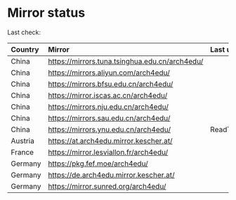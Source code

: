 <script src="./time.js"></script>
# Mirror status
Last check: <script type="text/javascript">localize(1691338899.7159116);</script>

|Country|Mirror|Last update|
|:------|:-----|:----------|
|China|https://mirrors.tuna.tsinghua.edu.cn/arch4edu/|<script type="text/javascript">localize(1691260052);</script>|
|China|https://mirrors.aliyun.com/arch4edu/|<script type="text/javascript">localize(1691216962);</script>|
|China|https://mirrors.bfsu.edu.cn/arch4edu/|<script type="text/javascript">localize(1691260052);</script>|
|China|https://mirror.iscas.ac.cn/arch4edu/|<script type="text/javascript">localize(1691260052);</script>|
|China|https://mirrors.nju.edu.cn/arch4edu/|<script type="text/javascript">localize(1691216962);</script>|
|China|https://mirrors.sau.edu.cn/arch4edu/|<script type="text/javascript">localize(1691260052);</script>|
|China|https://mirrors.ynu.edu.cn/arch4edu/|ReadTimeout|
|Austria|https://at.arch4edu.mirror.kescher.at/|<script type="text/javascript">localize(1691260052);</script>|
|France|https://mirror.lesviallon.fr/arch4edu/|<script type="text/javascript">localize(1689402753);</script>|
|Germany|https://pkg.fef.moe/arch4edu/|<script type="text/javascript">localize(1691260052);</script>|
|Germany|https://de.arch4edu.mirror.kescher.at/|<script type="text/javascript">localize(1691260052);</script>|
|Germany|https://mirror.sunred.org/arch4edu/|<script type="text/javascript">localize(1691260052);</script>|

<script src="./tablefilter/tablefilter.js"></script>
<script src="./table.js"></script>